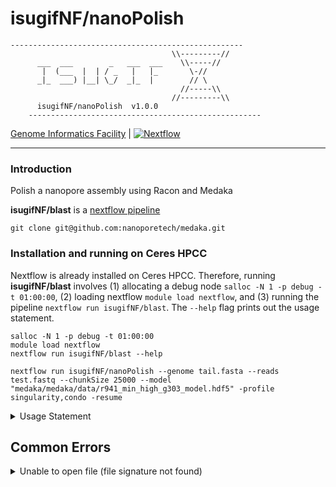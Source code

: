 # isugifNF/nanoPolish

```
----------------------------------------------------
                                    \\---------//       
      ___  ___        _   ___  ___    \\-----//        
       |  (___  |  | / _   |   |_       \-//         
      _|_  ___) |__| \_/  _|_  |        // \        
                                      //-----\\       
                                    //---------\\       
      isugifNF/nanoPolish  v1.0.0       
    ----------------------------------------------------
```

[Genome Informatics Facility](https://gif.biotech.iastate.edu/) | [![Nextflow](https://img.shields.io/badge/nextflow-%E2%89%A519.10.0-brightgreen.svg)](https://www.nextflow.io/)

---

### Introduction

Polish a nanopore assembly using Racon and Medaka

**isugifNF/blast** is a [nextflow pipeline](https://www.nextflow.io/)


```
git clone git@github.com:nanoporetech/medaka.git
```

### Installation and running on Ceres HPCC

Nextflow is already installed on Ceres HPCC. Therefore, running **isugifNF/blast** involves (1) allocating a debug node `salloc -N 1 -p debug -t 01:00:00`, (2) loading nextflow `module load nextflow`, and (3) running the pipeline `nextflow run isugifNF/blast`. The `--help` flag prints out the usage statement.

```
salloc -N 1 -p debug -t 01:00:00
module load nextflow
nextflow run isugifNF/blast --help

```


```
nextflow run isugifNF/nanoPolish --genome tail.fasta --reads test.fastq --chunkSize 25000 --model "medaka/medaka/data/r941_min_high_g303_model.hdf5" -profile singularity,condo -resume
```


<details><summary>Usage Statement</summary>

<pre>

```
Usage:
The typical command for running the pipeline are as follows:

nextflow run isugifNF/nanoPolish --genome tail.fasta --reads test.fastq --chunkSize 25000 --model "medaka/medaka/data/r941_min_high_g303_model.hdf5" -profile singularity,condo


Mandatory arguments:

--genome                      genome assembly fasta file to run stats on. (./data/*.fasta)
-profile singularity           as of now, this workflow only works using singularity and requires this profile [be sure singularity is in your path]
--reads                       Raw nanopore reads to use in polish
Optional arguments:
--outdir                       Output directory to place final output
--threads                      Number of CPUs to use during the NanoPlot job [16]
--queueSize                    Maximum number of jobs to be queued [18]
--model                        Medaka hdf5 model used during polishing.
--chunkSize                    Number of fasta records to use when splitting the input fastq raw reads
--help                         This usage statement.

```

</pre>
</details>



## Common Errors

<details><summary>Unable to open file (file signature not found)</summary>

<pre>


The hd5 files that are used as models are stored in gits large file storage `lfs`, if you do a git clone those files will just be text pointers unless you have git lfs installed.  If you run into a `Unable to open file (file signature not found)` error it is because the hd5 file is not an actual model file but a pointer to git's lfs storage.

In the medaka repo execute the following commands.

```
git lfs install
git lfs pull
```

</pre>
</details>
